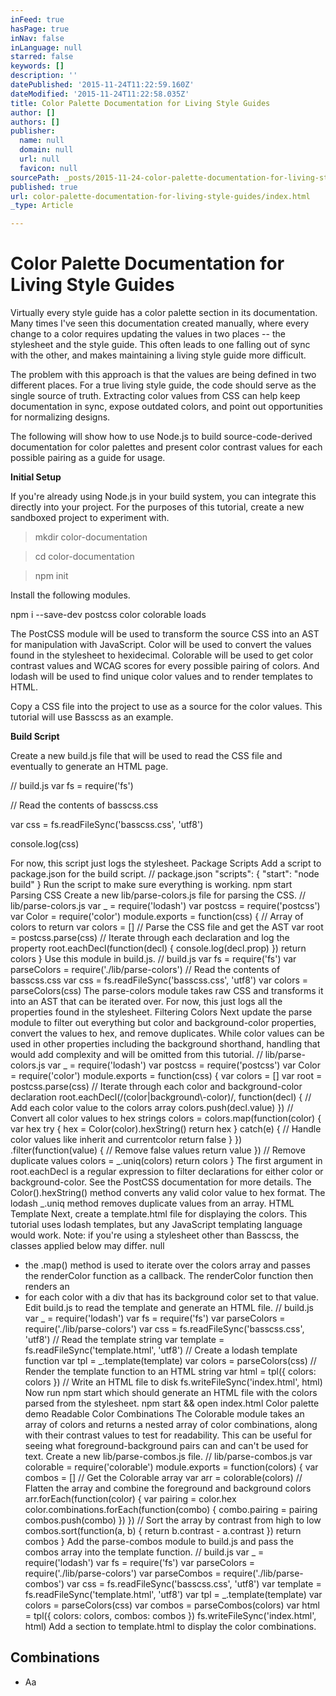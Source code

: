 ```yaml
---
inFeed: true
hasPage: true
inNav: false
inLanguage: null
starred: false
keywords: []
description: ''
datePublished: '2015-11-24T11:22:59.160Z'
dateModified: '2015-11-24T11:22:58.035Z'
title: Color Palette Documentation for Living Style Guides
author: []
authors: []
publisher:
  name: null
  domain: null
  url: null
  favicon: null
sourcePath: _posts/2015-11-24-color-palette-documentation-for-living-style-guides.md
published: true
url: color-palette-documentation-for-living-style-guides/index.html
_type: Article

---
```

# Color Palette Documentation for Living Style Guides

Virtually every style guide has a color palette section in its documentation. Many times I've seen this documentation created manually, where every change to a color requires updating the values in two places -- the stylesheet and the style guide. This often leads to one falling out of sync with the other, and makes maintaining a living style guide more difficult.

The problem with this approach is that the values are being defined in two different places. For a true living style guide, the code should serve as the single source of truth. Extracting color values from CSS can help keep documentation in sync, expose outdated colors, and point out opportunities for normalizing designs.

The following will show how to use Node.js to build source-code-derived documentation for color palettes and present color contrast values for each possible pairing as a guide for usage.

**Initial Setup**

If you're already using Node.js in your build system, you can integrate this directly into your project. For the purposes of this tutorial, create a new sandboxed project to experiment with. 
> 
> mkdir color-documentation

> cd color-documentation

> npm init

Install the following modules.

npm i --save-dev postcss color colorable loads

The PostCSS module will be used to transform the source CSS into an AST for manipulation with JavaScript. Color will be used to convert the values found in the stylesheet to hexidecimal. Colorable will be used to get color contrast values and WCAG scores for every possible pairing of colors. And lodash will be used to find unique color values and to render templates to HTML.

Copy a CSS file into the project to use as a source for the color values. This tutorial will use Basscss as an example.

**Build Script**

Create a new build.js file that will be used to read the CSS file and eventually to generate an HTML page.

// build.js
var fs = require('fs')

// Read the contents of basscss.css

var css = fs.readFileSync('basscss.css', 'utf8')

console.log(css)

For now, this script just logs the stylesheet.
Package Scripts
Add a script to package.json for the build script.
// package.json
"scripts": {
"start": "node build"
}
Run the script to make sure everything is working.
npm start
Parsing CSS
Create a new lib/parse-colors.js file for parsing the CSS.
// lib/parse-colors.js
var \_ = require('lodash')
var postcss = require('postcss')
var Color = require('color')
module.exports = function(css) {
// Array of colors to return
var colors = \[\]
// Parse the CSS file and get the AST
var root = postcss.parse(css)
// Iterate through each declaration and log the property
root.eachDecl(function(decl) {
console.log(decl.prop)
})
return colors
}
Use this module in build.js.
// build.js
var fs = require('fs')
var parseColors = require('./lib/parse-colors')
// Read the contents of basscss.css
var css = fs.readFileSync('basscss.css', 'utf8')
var colors = parseColors(css)
The parse-colors module takes raw CSS and transforms it into an AST that can be iterated over. For now, this just logs all the properties found in the stylesheet.
Filtering Colors
Next update the parse module to filter out everything but color and background-color properties, convert the values to hex, and remove duplicates. While color values can be used in other properties including the background shorthand, handling that would add complexity and will be omitted from this tutorial.
// lib/parse-colors.js
var \_ = require('lodash')
var postcss = require('postcss')
var Color = require('color')
module.exports = function(css) {
var colors = \[\]
var root = postcss.parse(css)
// Iterate through each color and background-color declaration
root.eachDecl(/(color|background\\-color)/, function(decl) {
// Add each color value to the colors array
colors.push(decl.value)
})
// Convert all color values to hex strings
colors = colors.map(function(color) {
var hex
try {
hex = Color(color).hexString()
return hex
} catch(e) {
// Handle color values like inherit and currentcolor
return false
}
})
.filter(function(value) {
// Remove false values
return value
})
// Remove duplicate values
colors = \_.uniq(colors)
return colors
}
The first argument in root.eachDecl is a regular expression to filter declarations for either color or background-color. See the PostCSS documentation for more details. The Color().hexString() method converts any valid color value to hex format. The lodash \_.uniq method removes duplicate values from an array.
HTML Template
Next, create a template.html file for displaying the colors. This tutorial uses lodash templates, but any JavaScript templating language would work. Note: if you're using a stylesheet other than Basscss, the classes applied below may differ.
null

  * the .map() method is used to iterate over the colors array and passes the renderColor function as a callback. The renderColor function then renders an 
* for each color with a div that has its background color set to that value.
Edit build.js to read the template and generate an HTML file.
// build.js
var \_ = require('lodash')
var fs = require('fs')
var parseColors = require('./lib/parse-colors')
var css = fs.readFileSync('basscss.css', 'utf8')
// Read the template string
var template = fs.readFileSync('template.html', 'utf8')
// Create a lodash template function
var tpl = \_.template(template)
var colors = parseColors(css)
// Render the template function to an HTML string
var html = tpl({ colors: colors })
// Write an HTML file to disk
fs.writeFileSync('index.html', html)
Now run npm start which should generate an HTML file with the colors parsed from the stylesheet.
npm start && open index.html
Color palette demo
Readable Color Combinations
The Colorable module takes an array of colors and returns a nested array of color combinations, along with their contrast values to test for readability. This can be useful for seeing what foreground-background pairs can and can't be used for text.
Create a new lib/parse-combos.js file.
// lib/parse-combos.js
var colorable = require('colorable')
module.exports = function(colors) {
var combos = \[\]
// Get the Colorable array
var arr = colorable(colors)
// Flatten the array and combine the foreground and background colors
arr.forEach(function(color) {
var pairing = color.hex
color.combinations.forEach(function(combo) {
combo.pairing = pairing
combos.push(combo)
})
})
// Sort the array by contrast from high to low
combos.sort(function(a, b) {
return b.contrast - a.contrast
})
return combos
}
Add the parse-combos module to build.js and pass the combos array into the template function.
// build.js 
var \_ = require('lodash')
var fs = require('fs')
var parseColors = require('./lib/parse-colors')
var parseCombos = require('./lib/parse-combos')
var css = fs.readFileSync('basscss.css', 'utf8')
var template = fs.readFileSync('template.html', 'utf8')
var tpl = \_.template(template)
var colors = parseColors(css)
var combos = parseCombos(colors)
var html = tpl({
colors: colors,
combos: combos
})
fs.writeFileSync('index.html', html)
Add a section to template.html to display the color combinations.

## Combinations
* Aa